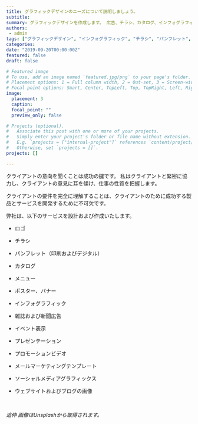 ```yaml
---
title: グラフィックデザインのニーズについて説明しましょう。
subtitle: 
summary: グラフィックデザインを作成します。 広告、チラシ、カタログ、インフォグラフィック、ビデオなど。
authors: 
 - admin
tags: ["グラフィックデザイン", "インフォグラフィック", "チラシ", "パンフレット", "ロゴ", "メニュー"]
categories:
date: "2019-09-20T00:00:00Z"
featured: false
draft: false

# Featured image
# To use, add an image named `featured.jpg/png` to your page's folder.
# Placement options: 1 = Full column width, 2 = Out-set, 3 = Screen-width
# Focal point options: Smart, Center, TopLeft, Top, TopRight, Left, Right, BottomLeft, Bottom, BottomRight
image:
  placement: 3
  caption: 
  focal_point: ""
  preview_only: false

# Projects (optional).
#   Associate this post with one or more of your projects.
#   Simply enter your project's folder or file name without extension.
#   E.g. `projects = ["internal-project"]` references `content/project/deep-learning/index.md`.
#   Otherwise, set `projects = []`.
projects: []

---
```


クライアントの意向を聞くことは成功の鍵です。 私はクライアントと緊密に協力し、クライアントの意見に耳を傾け、仕事の性質を把握します。 

クライアントの要件を完全に理解することは、クライアントのために成功する製品とサービスを開発するために不可欠です。

弊社は、以下のサービスを設計および作成いたします。

-	ロゴ

-	チラシ

-	パンフレット（印刷およびデジタル）

-	カタログ

-	メニュー

-	ポスター、バナー

-	インフォグラフィック

-	雑誌および新聞広告

-	イベント表示

-	プレゼンテーション

-	プロモーションビデオ

-	メールマーケティングテンプレート

-	ソーシャルメディアグラフィックス

-	ウェブサイトおよびブログの画像

</br>

*追伸 画像はUnsplashから取得されます。*

